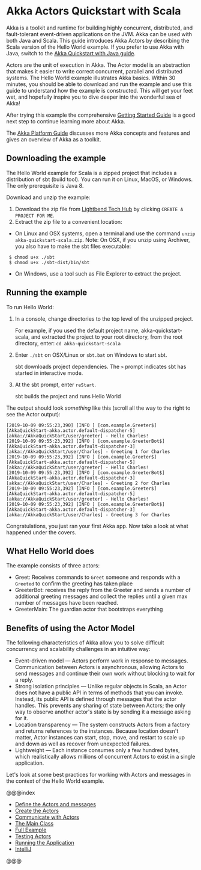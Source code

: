 # Akka Actors Quickstart with Scala
 
Akka is a toolkit and runtime for building highly concurrent, distributed, and fault-tolerant event-driven applications on the JVM. Akka can be used with both Java and Scala.
This guide introduces Akka Actors by describing the Scala version of the Hello World example. If you prefer to use Akka with Java, switch to the [Akka Quickstart with Java guide](https://developer.lightbend.com/guides/akka-quickstart-java/).

Actors are the unit of execution in Akka. The Actor model is an abstraction that makes it easier to write correct concurrent, parallel and distributed systems. 
The Hello World example illustrates Akka basics. Within 30 minutes, you should be able to download and run the example and use this guide to understand how the example is constructed. 
This will get your feet wet, and hopefully inspire you to dive deeper into the wonderful sea of Akka!

After trying this example the comprehensive [Getting Started Guide](http://doc.akka.io/docs/akka/2.6/scala/guide/introduction.html) is a good next step to continue learning more about Akka.

The [Akka Platform Guide](https://developer.lightbend.com/docs/akka-platform-guide/) discusses more Akka concepts and features and gives an overview of Akka as a toolkit.

## Downloading the example 

The Hello World example for Scala is a zipped project that includes a distribution of sbt (build tool). You can run it on Linux, MacOS, or Windows. The only prerequisite is Java 8.

Download and unzip the example:

1. Download the zip file from [Lightbend Tech Hub](https://developer.lightbend.com/start/?group=akka&project=akka-quickstart-scala) by clicking `CREATE A PROJECT FOR ME`. 
1. Extract the zip file to a convenient location: 
  - On Linux and OSX systems, open a terminal and use the command `unzip akka-quickstart-scala.zip`. Note: On OSX, if you unzip using Archiver, you also have to make the sbt files executable:
```
 $ chmod u+x ./sbt
 $ chmod u+x ./sbt-dist/bin/sbt
```
  - On Windows, use a tool such as File Explorer to extract the project. 

## Running the example

To run Hello World:

1. In a console, change directories to the top level of the unzipped project.
 
    For example, if you used the default project name, akka-quickstart-scala, and extracted the project to your root directory,
    from the root directory, enter: `cd akka-quickstart-scala`

1. Enter `./sbt` on OSX/Linux or `sbt.bat` on Windows to start sbt.
 
    sbt downloads project dependencies. The `>` prompt indicates sbt has started in interactive mode.

1. At the sbt prompt, enter `reStart`.
 
    sbt builds the project and runs Hello World

The output should look _something_ like this (scroll all the way to the right to see the Actor output):

```
[2019-10-09 09:55:23,390] [INFO ] [com.example.Greeter$] [AkkaQuickStart-akka.actor.default-dispatcher-5]
[akka://AkkaQuickStart/user/greeter] - Hello Charles!
[2019-10-09 09:55:23,392] [INFO ] [com.example.GreeterBot$] [AkkaQuickStart-akka.actor.default-dispatcher-3]
[akka://AkkaQuickStart/user/Charles] - Greeting 1 for Charles
[2019-10-09 09:55:23,392] [INFO ] [com.example.Greeter$] [AkkaQuickStart-akka.actor.default-dispatcher-5]
[akka://AkkaQuickStart/user/greeter] - Hello Charles!
[2019-10-09 09:55:23,392] [INFO ] [com.example.GreeterBot$] [AkkaQuickStart-akka.actor.default-dispatcher-3]
[akka://AkkaQuickStart/user/Charles] - Greeting 2 for Charles
[2019-10-09 09:55:23,392] [INFO ] [com.example.Greeter$] [AkkaQuickStart-akka.actor.default-dispatcher-5]
[akka://AkkaQuickStart/user/greeter] - Hello Charles!
[2019-10-09 09:55:23,392] [INFO ] [com.example.GreeterBot$] [AkkaQuickStart-akka.actor.default-dispatcher-3]
[akka://AkkaQuickStart/user/Charles] - Greeting 3 for Charles
```
   
Congratulations, you just ran your first Akka app. Now take a look at what happened under the covers. 

## What Hello World does

The example consists of three actors:

* Greet: Receives commands to `Greet` someone and responds with a `Greeted` to confirm the greeting has taken place
* GreeterBot: receives the reply from the Greeter and sends a number of additional greeting messages and collect the replies until a given max number of messages have been reached.
* GreeterMain: The guardian actor that bootstraps everything

## Benefits of using the Actor Model

The following characteristics of Akka allow you to solve difficult concurrency and scalability challenges in an intuitive way: 

* Event-driven model &#8212; Actors perform work in response to messages. Communication between Actors is asynchronous, allowing Actors to send messages and continue their own work without blocking to wait for a reply.
* Strong isolation principles &#8212; Unlike regular objects in Scala, an Actor does not have a public API in terms of methods that you can invoke. Instead, its public API is defined through messages that the actor handles. This prevents any sharing of state between Actors; the only way to observe another actor's state is by sending it a message asking for it.
* Location transparency &#8212; The system constructs Actors from a factory and returns references to the instances. Because location doesn't matter, Actor instances can start, stop, move, and restart to scale up and down as well as recover from unexpected failures. 
* Lightweight &#8212; Each instance consumes only a few hundred bytes, which realistically allows millions of concurrent Actors to exist in a single application.
 
Let's look at some best practices for working with Actors and messages in the context of the Hello World example.

@@@index

* [Define the Actors and messages](define-actors.md)
* [Create the Actors](create-actors.md)
* [Communicate with Actors](communicate-with-actors.md)
* [The Main Class](main-class.md)
* [Full Example](full-example.md)
* [Testing Actors](testing-actors.md)
* [Running the Application](running-the-application.md)
* [IntelliJ](intellij-idea.md)

@@@
